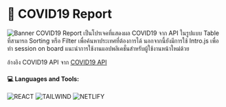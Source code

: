 # 🏥 COVID19 Report
![Banner](https://raw.githubusercontent.com/PeterWorakarn/COVID19-API/main/Slide%20%E2%80%93%20COVID19%403x.png)
COVID19 Report เป็นโปรเจคที่แสดงผล COVID19 จาก API ในรูปแบบ Table ที่สามารถ Sorting หรือ Filter เพื่อค้นหาประเทศที่ต้องการได้
นอกจากนี้ยังมีการใช้ Intro.js เพื่อทำ session on board แนะนำการใช้งานแอปพลิเคชั่นสำหรับผู้ใช้งานหน้าใหม่ด้วย

อ้างอิง COVID19 API จาก [COVID19 API](https://api.covid19api.com/summary)

#### 💻 Languages and Tools:
<img alt="REACT" src="https://img.shields.io/badge/React-20232A?style=for-the-badge&logo=react&logoColor=61DAFB"/> <img alt="TAILWIND" src="https://img.shields.io/badge/Tailwind_CSS-38B2AC?style=for-the-badge&logo=tailwind-css&logoColor=white"/> <img alt="NETLIFY" src="https://img.shields.io/badge/Netlify-00C7B7?style=for-the-badge&logo=netlify&logoColor=white" /> 
